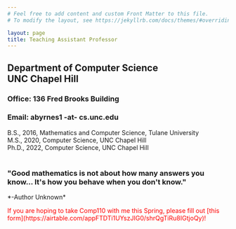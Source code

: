 ```yaml
---
# Feel free to add content and custom Front Matter to this file.
# To modify the layout, see https://jekyllrb.com/docs/themes/#overriding-theme-defaults

layout: page
title: Teaching Assistant Professor
---
```



## Department of Computer Science <br/> UNC Chapel Hill
### Office: 136 Fred Brooks Building
### Email: abyrnes1 -at- cs.unc.edu

B.S., 2016, Mathematics and Computer Science, Tulane University<br/>
M.S., 2020, Computer Science, UNC Chapel Hill   <br/> 
Ph.D., 2022, Computer Science, UNC Chapel Hill   <br/>  <br/> 

<h3>"Good mathematics is not about how many answers you know… It's how you behave when you don't know."</h3>
*-Author Unknown*

<p style="color:red">
If you are hoping to take Comp110 with me this Spring, please fill out [this form](https://airtable.com/appFTDTi1UYszJIG0/shrQgTiRu8IGtjoQy)!
</p>